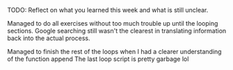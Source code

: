 TODO: Reflect on what you learned this week and what is still unclear.

Managed to do all exercises without too much trouble up until the looping sections. Google searching still wasn't the clearest in translating information back into the actual process.

Managed to finish the rest of the loops when I had a clearer understanding of the function append
The last loop script is pretty garbage lol